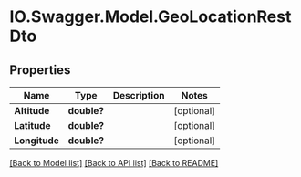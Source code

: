 # IO.Swagger.Model.GeoLocationRestDto
## Properties

Name | Type | Description | Notes
------------ | ------------- | ------------- | -------------
**Altitude** | **double?** |  | [optional] 
**Latitude** | **double?** |  | [optional] 
**Longitude** | **double?** |  | [optional] 

[[Back to Model list]](../README.md#documentation-for-models) [[Back to API list]](../README.md#documentation-for-api-endpoints) [[Back to README]](../README.md)

